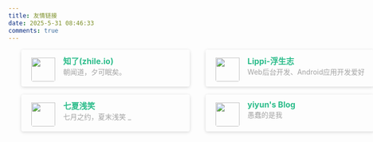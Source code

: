 ```yaml
---
title: 友情链接
date: 2025-5-31 08:46:33
comments: true
---
```


<div class="post-body">
   <div id="links">
      <style>
	 .post-body{
		margin:2% 2% 2% 2%;
	  }
	    .link-navigation {
	  display: grid;
	  grid-template-columns: repeat(2, minmax(370px, 1fr));
	}
	@media (max-width: 767px) {
		.link-navigation {
		  display: grid;
		  grid-template-columns: repeat(1, minmax(330px, 1fr));
		}
	}
         .links-content{
         margin-top:1rem;
         }
         .link-navigation::after {
         content: " ";
         display: block;
         clear: both;
         }
         .card {
         width: auto;
         font-size: 1rem;
         padding: 10px 20px;
         border-radius: 4px;
         transition-duration: 0.15s;
         margin-bottom: 1rem;
		 margin-left: 1rem;
		 margin-right: 1rem;
         display:flex;
		 box-shadow: 0 2px 6px 0 rgba(0, 0, 0, 0.12), 0 0 6px 0 rgba(0, 0, 0, 0.04);
         }
		 @media (max-width: 767px) {
			.post-body{
				margin:2% 0% 2% -1%;
			}
			.card {
				padding: 10px 10px;
				margin-left: 0rem;
				margin-right: 0rem;
			}
		}
         .card:nth-child(odd) {
         float: left;
         }
         .card:nth-child(even) {
         float: right;
         }
         .card:hover {
		 background-color:#F5F5F5;
         transform: scale(1.1);
         box-shadow: 0 2px 6px 0 rgba(0, 0, 0, 0.12), 0 0 6px 0 rgba(0, 0, 0, 0.04);
         }
         .card a {
         border:none;
         }
         .card .ava {
         width: 3rem!important;
         height: 3rem!important;
         margin:0!important;
         margin-right: 1em!important;
         border-radius:4px;
         }
         .card .card-header {
         font-style: italic;
         overflow: hidden;
         width: 100%;
         }
		 .ava {
		 padding-top: 6px;
		 }
         .card .card-header a {
         font-style: normal;
         color: #2bbc8a;
         font-weight: bold;
         text-decoration: none;
         }
         .card .card-header a:hover {
         color: #d480aa;
         text-decoration: none;
         }
         .card .card-header .info {
         font-style:normal;
         color:#a3a3a3;
         font-size:14px;
         min-width: 0;
         overflow: hidden;
         white-space: nowrap;
         }
      </style>
      <div class="links-content">
         <div class="link-navigation">
			<!--card start-->
            <div class="card">
               <img class="ava" src="/uploads/favicon-96x96_2.png" />
               <div class="card-header">
                  <div>
                     <a href="https://zhile.io/">知了(zhile.io)</a>
                  </div>
                  <div class="info">朝闻道，夕可眠矣。</div>
               </div>
            </div>
			<!--card end-->
			<!--card start-->
            <div class="card">
               <img class="ava" src="https://avatars.githubusercontent.com/u/5326814?s=48&v=4" />
               <div class="card-header">
                  <div>
                     <a href="https://ezlippi.github.io/">Lippi-浮生志</a>
                  </div>
                  <div class="info">Web后台开发、Android应用开发爱好者</div>
               </div>
            </div>
			<!--card end-->
			<!--card start-->
			<div class="card">
               <img class="ava" src="/uploads/favicon-96x96_2.png" />
               <div class="card-header">
                  <div>
                     <a href="https://www.julydate.com/">七夏浅笑</a>
                  </div>
                  <div class="info">七月之约，夏末浅笑 _</div>
               </div>
            </div>
			<!--card end-->
			<!--card start-->
			<div class="card">
               <img class="ava" src="https://moeci.com/images/favicon-32x32-next.png" />
               <div class="card-header">
                  <div>
                     <a href="https://moeci.com/">yiyun's Blog</a>
                  </div>
                  <div class="info">愚蠢的是我</div>
               </div>
            </div>
			<!--card end-->
         </div>
      </div>
   </div>
</div>